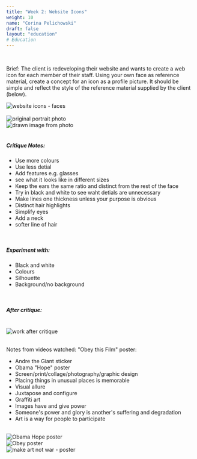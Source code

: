 ```yaml
---
title: "Week 2: Website Icons"
weight: 10
name: "Corina Pelichowski"
draft: false
layout: "education"
# Education
---
```

<div class="container">
    <br>
    <p>
        Brief:
        The client is redeveloping their website and wants to create a web icon for each member of their staff. Using your own face as reference material, create a concept for an icon as a profile picture. It should be simple and reflect the style of the reference material supplied by the client (below).
    </p>
    <!--IMAGE-->
    <div class="row">
        <div class="col">
            <img src="/img/master_of_design/masters_dvd/week2/7_client.png" alt="website icons - faces">
        </div>
    </div>
    <!--/IMAGE-->
    <br>
    <!--IMAGE-->
    <div class="row">
        <div class="col">
            <img src="/img/master_of_design/masters_dvd/week2/8_original.png" alt="original portrait photo">
        </div>
        <div class="col">
            <img src="/img/master_of_design/masters_dvd/week2/9_design.png" alt="drawn image from photo">
        </div>
    </div>
    <!--/IMAGE-->
    <br>
    <h5>Critique Notes:</h5>
        <ul>
        <li>Use more colours</li>
        <li>Use less detial</li>
        <li>Add features e.g. glasses</li>
        <li>see what it looks like in different sizes</li>
        <li>Keep the ears the same ratio and distinct from the rest of the face</li>
        <li>Try in black and white to see waht detials are unnecessary</li>
        <li>Make lines one thickness unless your purpose is obvious</li>
        <li>Distinct hair highlights</li>
        <li>Simplify eyes</li>
        <li>Add a neck</li>
        <li>softer line of hair</li>
        </ul>
    <br>
    <h5>Experiment with:</h5>
    <ul>
        <li>Black and white</li>
        <li>Colours</li>
        <li>Silhouette</li>
        <li>Background/no background</li>
    </ul>
    <br>
    <h5>After critique:</h5>
    <br>
    <!--IMAGE-->
    <div class="row">
        <div class="col">
            <img src="/img/master_of_design/masters_dvd/week2/10_after_critique.png" alt="work after critique">
        </div>
    </div>
    <!--/IMAGE-->
    <br> 
    <p>Notes from videos watched: "Obey this Film" poster:</p>
    <ul>
        <li>Andre the Giant sticker</li>
        <li>Obama "Hope" poster</li>
        <li>Screen/print/collage/photography/graphic design</li>
        <li>Placing things in unusual places is memorable</li>
        <li>Visual allure</li>
        <li>Juxtapose and configure</li>
        <li>Graffiti art</li>
        <li>Images have and give power</li>
        <li>Someone's power and glory is another's suffering and degradation</li>
        <li>Art is a way for people to participate</li>
        </ul>
    <br>
    <!--IMAGE-->
    <div class="row">
        <div class="col">
            <img src="/img/master_of_design/masters_dvd/week2/1_hope.jpg" alt="Obama Hope poster">
        </div>
        <div class="col">
            <img src="/img/master_of_design/masters_dvd/week2/2_obey.jpg" alt="Obey poster">
        </div>
        <div class="col">
            <img src="/img/master_of_design/masters_dvd/week2/3_shepard_f.jpg" alt="make art not war - poster">
        </div>
    </div>
    <!--/IMAGE-->
</div>